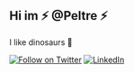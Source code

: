 ## Hi  im ⚡ **@Peltre** ⚡
I like dinosaurs 🦖

[![Follow on Twitter](https://img.shields.io/badge/Follow-Twitter-1DA1F2.svg)](https://twitter.com/dakkardd)
[![LinkedIn](https://img.shields.io/badge/Follow-LinkedIn-9147FF.svg)](https://www.linkedin.com/in/pedro-sotelo-arce-838760297/)
  



